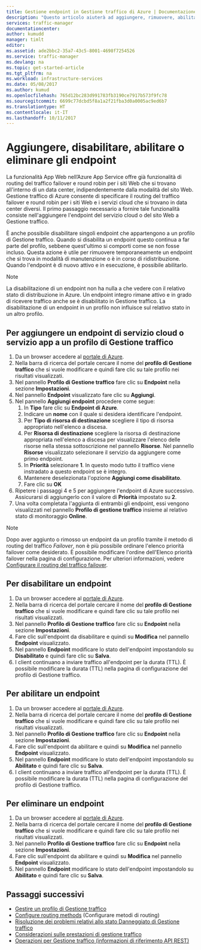 ```yaml
---
title: Gestione endpoint in Gestione traffico di Azure | Documentazione Microsoft
description: "Questo articolo aiuterà ad aggiungere, rimuovere, abilitare e disabilitare gli endpoint da Gestione traffico di Azure."
services: traffic-manager
documentationcenter: 
author: kumudd
manager: timlt
editor: 
ms.assetid: ade2bbc2-35a7-43c5-8001-4698f7254526
ms.service: traffic-manager
ms.devlang: na
ms.topic: get-started-article
ms.tgt_pltfrm: na
ms.workload: infrastructure-services
ms.date: 05/08/2017
ms.author: kumud
ms.openlocfilehash: 765d12bc283d991783fb3190ce7917b573f9fc78
ms.sourcegitcommit: 6699c77dcbd5f8a1a2f21fba3d0a0005ac9ed6b7
ms.translationtype: HT
ms.contentlocale: it-IT
ms.lasthandoff: 10/11/2017
---
```

# <a name="add-disable-enable-or-delete-endpoints"></a>Aggiungere, disabilitare, abilitare o eliminare gli endpoint

La funzionalità App Web nell’Azure App Service offre già funzionalità di routing del traffico failover e round robin per i siti Web che si trovano all'interno di un data center, indipendentemente dalla modalità del sito Web. Gestione traffico di Azure consente di specificare il routing del traffico failover e round robin per i siti Web e i servizi cloud che si trovano in data center diversi. Il primo passaggio necessario a fornire tale funzionalità consiste nell'aggiungere l'endpoint del servizio cloud o del sito Web a Gestione traffico.

È anche possibile disabilitare singoli endpoint che appartengono a un profilo di Gestione traffico. Quando si disabilita un endpoint questo continua a far parte del profilo, sebbene quest'ultimo si comporti come se non fosse incluso. Questa azione è utile per rimuovere temporaneamente un endpoint che si trova in modalità di manutenzione o è in corso di ridistribuzione. Quando l'endpoint è di nuovo attivo e in esecuzione, è possibile abilitarlo.

> [!NOTE]
> La disabilitazione di un endpoint non ha nulla a che vedere con il relativo stato di distribuzione in Azure. Un endpoint integro rimane attivo e in grado di ricevere traffico anche se è disabilitato in Gestione traffico. La disabilitazione di un endpoint in un profilo non influisce sul relativo stato in un altro profilo.

## <a name="to-add-a-cloud-service-or-an-app-service-endpoint-to-a-traffic-manager-profile"></a>Per aggiungere un endpoint di servizio cloud o servizio app a un profilo di Gestione traffico

1. Da un browser accedere al [portale di Azure](http://portal.azure.com).
2. Nella barra di ricerca del portale cercare il nome del **profilo di Gestione traffico** che si vuole modificare e quindi fare clic su tale profilo nei risultati visualizzati.
3. Nel pannello **Profilo di Gestione traffico** fare clic su **Endpoint** nella sezione **Impostazioni**.
4. Nel pannello **Endpoint** visualizzato fare clic su **Aggiungi**.
5. Nel pannello **Aggiungi endpoint** procedere come segue:
    1. In **Tipo** fare clic su **Endpoint di Azure**.
    2. Indicare un **nome** con il quale si desidera identificare l'endpoint.
    3. Per **Tipo di risorsa di destinazione** scegliere il tipo di risorsa appropriato nell'elenco a discesa.
    4. Per **Risorsa di destinazione** scegliere la risorsa di destinazione appropriata nell'elenco a discesa per visualizzare l'elenco delle risorse nella stessa sottoscrizione nel pannello **Risorse**. Nel pannello **Risorse** visualizzato selezionare il servizio da aggiungere come primo endpoint.
    5. In **Priorità** selezionare **1**. In questo modo tutto il traffico viene instradato a questo endpoint se è integro.
    6. Mantenere deselezionata l'opzione **Aggiungi come disabilitato**.
    7. Fare clic su **OK**
6.  Ripetere i passaggi 4 e 5 per aggiungere l'endpoint di Azure successivo. Assicurarsi di aggiungerlo con il valore di **Priorità** impostato su **2**.
7.  Una volta completata l'aggiunta di entrambi gli endpoint, essi vengono visualizzati nel pannello **Profilo di gestione traffico** insieme al relativo stato di monitoraggio **Online**.

> [!NOTE]
> Dopo aver aggiunto o rimosso un endpoint da un profilo tramite il metodo di routing del traffico *Failover*, non è più possibile ordinare l'elenco priorità failover come desiderato. È possibile modificare l'ordine dell'Elenco priorità failover nella pagina di configurazione. Per ulteriori informazioni, vedere [Configurare il routing del traffico failover](traffic-manager-configure-failover-routing-method.md).

## <a name="to-disable-an-endpoint"></a>Per disabilitare un endpoint

1. Da un browser accedere al [portale di Azure](http://portal.azure.com).
2. Nella barra di ricerca del portale cercare il nome del **profilo di Gestione traffico** che si vuole modificare e quindi fare clic su tale profilo nei risultati visualizzati.
3. Nel pannello **Profilo di Gestione traffico** fare clic su **Endpoint** nella sezione **Impostazioni**. 
4. Fare clic sull'endpoint da disabilitare e quindi su **Modifica** nel pannello **Endpoint** visualizzato.
5. Nel pannello **Endpoint** modificare lo stato dell'endpoint impostandolo su **Disabilitato** e quindi fare clic su **Salva**.
6. I client continuano a inviare traffico all'endpoint per la durata (TTL). È possibile modificare la durata (TTL) nella pagina di configurazione del profilo di Gestione traffico.

## <a name="to-enable-an-endpoint"></a>Per abilitare un endpoint

1. Da un browser accedere al [portale di Azure](http://portal.azure.com).
2. Nella barra di ricerca del portale cercare il nome del **profilo di Gestione traffico** che si vuole modificare e quindi fare clic su tale profilo nei risultati visualizzati.
3. Nel pannello **Profilo di Gestione traffico** fare clic su **Endpoint** nella sezione **Impostazioni**. 
4. Fare clic sull'endpoint da abilitare e quindi su **Modifica** nel pannello **Endpoint** visualizzato.
5. Nel pannello **Endpoint** modificare lo stato dell'endpoint impostandolo su **Abilitato** e quindi fare clic su **Salva**.
6. I client continuano a inviare traffico all'endpoint per la durata (TTL). È possibile modificare la durata (TTL) nella pagina di configurazione del profilo di Gestione traffico.

## <a name="to-delete-an-endpoint"></a>Per eliminare un endpoint

1. Da un browser accedere al [portale di Azure](http://portal.azure.com).
2. Nella barra di ricerca del portale cercare il nome del **profilo di Gestione traffico** che si vuole modificare e quindi fare clic su tale profilo nei risultati visualizzati.
3. Nel pannello **Profilo di Gestione traffico** fare clic su **Endpoint** nella sezione **Impostazioni**. 
4. Fare clic sull'endpoint da abilitare e quindi su **Modifica** nel pannello **Endpoint** visualizzato.
5. Nel pannello **Endpoint** modificare lo stato dell'endpoint impostandolo su **Abilitato** e quindi fare clic su **Salva**.


## <a name="next-steps"></a>Passaggi successivi

* [Gestire un profilo di Gestione traffico](traffic-manager-manage-profiles.md)
* [Configure routing methods](traffic-manager-configure-routing-method.md) (Configurare metodi di routing)
* [Risoluzione dei problemi relativi allo stato Danneggiato di Gestione traffico](traffic-manager-troubleshooting-degraded.md)
* [Considerazioni sulle prestazioni di gestione traffico](traffic-manager-performance-considerations.md)
* [Operazioni per Gestione traffico (informazioni di riferimento API REST)](http://go.microsoft.com/fwlink/p/?LinkID=313584)

